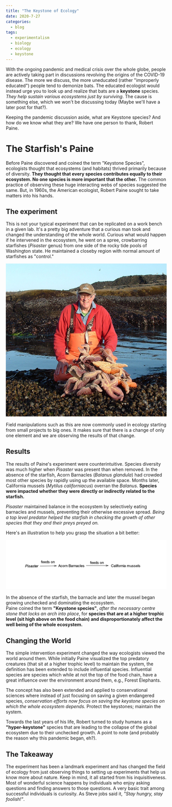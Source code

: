 ```yaml
---
title: "The Keystone of Ecology"
date: 2020-7-27
categories:
  - blog
tags:
  - experimentalism
  - biology
  - ecology
  - keystone
---
```


With the ongoing pandemic and medical crisis over the whole globe, people are actively taking part in discussions revolving the origins of the COVID-19 disease. The more we discuss, the more uneducated (rather "improperly educated") people tend to demonize bats. The educated ecologist would instead urge you to look up and realize that bats are a **keystone** species. *They help sustain various ecosystems just by surviving*. The cause is something else, which we won't be discussing today (Maybe we'll have a later post for that?).

Keeping the pandemic discussion aside, what are Keystone species? And how do we know what they are? We have one person to thank, Robert Paine.

# The Starfish's Paine

Before Paine discovered and coined the term "Keystone Species", ecologists thought that ecosystems (and habitats) thrived primarily because of diversity. **They thought that every species contributes equally to their ecosystem. No one species is more important that the other.** The common practice of observing these huge interacting webs of species suggested the same. But, in 1960s, the American ecologist, Robert Paine sought to take matters into his hands.

## The experiment

This is not your typical experiment that can be replicated on a work bench in a given lab. It's a pretty big adventure that a curious man took and changed the understanding of the whole world. Curious what would happen if he intervened in the ecosystem, he went on a spree, crowbarring starfishes (*Pisaster* genus) from one side of the rocky tide pools of Washington state. He maintained a closeby region with normal amount of starfishes as "control."

![Paine and Starfishes](/assets/images/robert-paine.jpg)

Field manipulations such as this are now commonly used in ecology starting from small projects to big ones. It makes sure that there is a change of only one element and we are observing the results of that change.

## Results

The results of Paine's experiment were counterintuitive. Species diversity was much higher when *Pisaster* was present than when removed. In the absence of the starfish, Acorn Barnacles (*Balanus glandula*) had crowded most other species by rapidly using up the available space. Months later, California mussels (*Mytilus californiacus*) overran the *Balanus*. **Species were impacted whether they were directly or indirectly related to the starfish.**

*Pisaster* maintained balance in the ecosystem by selectively eating barnacles and mussels, preventing their otherwise excessive spread. *Being a top level predator helped the starfish in checking the growth of other species that they and their preys preyed on.*

Here's an illustration to help you grasp the situation a bit better:

![Foodweb](/assets/images/foodweb.png)

In the absence of the starfish, the barnacle and later the mussel began growing unchecked and dominating the ecosystem.  
Paine coined the term **"Keystone species"**, *after the necessary centre stone that locks an arch into place*, for **species that are at a higher trophic level (sit high above on the food chain) and disproportionately affect the well being of the whole ecosystem.**

## Changing the World

The simple intervention experiment changed the way ecologists viewed the world around them. While initially Paine visualized the top predatory creatures (that sit at a higher trophic level) to maintain the system, the definition has been extended to include influential species. Influential species are species which while at not the top of the food chain, have a great influence over the environment around them, e.g., Forest Elephants.

The concept has also been extended and applied to conservational sciences where instead of just focusing on saving a given endangered species, *conservation efforts now focus on saving the keystone species on which the whole ecosystem depends.* Protect the keystones; maintain the system.

Towards the last years of his life, Robert turned to study humans as a **"hyper-keystone"** species that are leading to the collapse of the global ecosystem due to their unchecked growth. A point to note (and probably the reason why this pandemic began, eh?).

## The Takeaway

The experiment has been a landmark experiment and has changed the field of ecology from just observing things to setting up experiments that help us know more about nature. Keep in mind, it all started from his inquisitiveness. Most of wonderful science happens by individuals who enjoy asking questions and finding answers to those questions. A very basic trait among successful individuals is curiosity. As Steve jobs said it, *"Stay hungry, stay foolish!"*.
